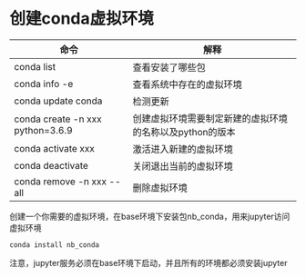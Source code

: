 # 创建conda虚拟环境


| 命令 | 解释 |
| --- | --- |
| conda list | 查看安装了哪些包 |
| conda info -e | 查看系统中存在的虚拟环境 |
| conda update conda | 检测更新 |
| conda create -n xxx python=3.6.9 | 创建虚拟环境需要制定新建的虚拟环境的名称以及python的版本 |
| conda activate xxx | 激活进入新建的虚拟环境 |
| conda deactivate | 关闭退出当前的虚拟环境 |
| conda remove -n xxx --all | 删除虚拟环境 |

创建一个你需要的虚拟环境，在base环境下安装包nb_conda，用来jupyter访问虚拟环境
```
conda install nb_conda
```
注意，jupyter服务必须在base环境下启动，并且所有的环境都必须安装jupyter
